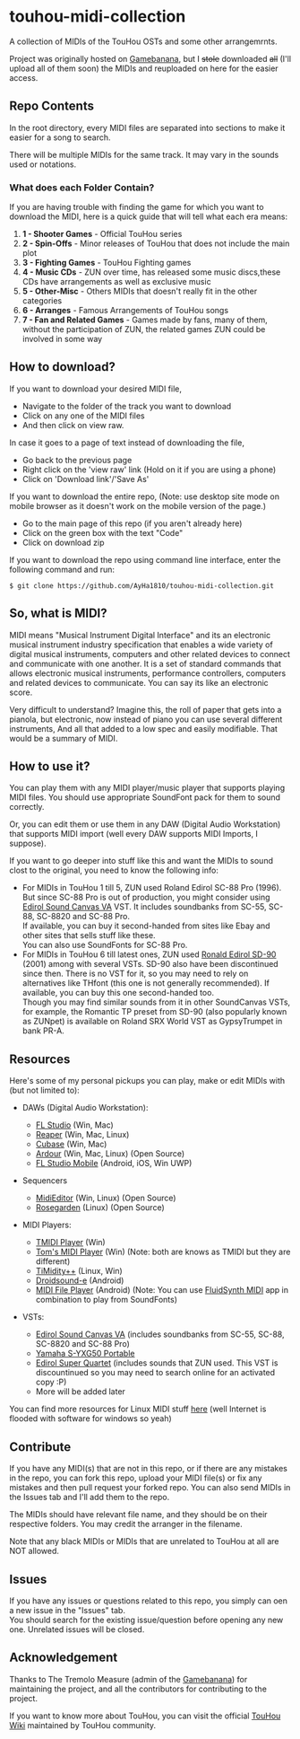 # touhou-midi-collection
A collection of MIDIs of the TouHou OSTs and some other arrangemrnts.

Project was originally hosted on [Gamebanana](https://gamebanana.com/projects/35179), but I ~~stole~~ downloaded ~~all~~ (I'll upload all of them soon) the MIDIs and reuploaded on here for the easier access.

## Repo Contents
In the root directory, every MIDI files are separated into sections to make it easier for a song to search.

There will be multiple MIDIs for the same track. It may vary in the sounds used or notations.

### What does each Folder Contain?
If you are having trouble with finding the game for which you want to download the MIDI, here is a quick guide that will tell what each era means:
  1. **1 - Shooter Games** - Official TouHou series
  2. **2 - Spin-Offs** - Minor releases of TouHou that does not include the main plot
  3. **3 - Fighting Games** - TouHou Fighting games
  4. **4 - Music CDs** - ZUN over time, has released some music discs,these CDs have arrangements as well as exclusive music
  5. **5 - Other-Misc** - Others MIDIs that doesn\'t really fit in the other categories
  6. **6 - Arranges** - Famous Arrangements of TouHou songs
  7. **7 - Fan and Related Games** - Games made by fans, many of them, without the participation of ZUN, the related games ZUN could be involved in some way

## How to download?
If you want to download your desired MIDI file,
  - Navigate to the folder of the track you want to download
  - Click on any one of the MIDI files
  - And then click on view raw.

In case it goes to a page of text instead of downloading the file,
  - Go back to the previous page
  - Right click on the 'view raw' link (Hold on it if you are using a phone)
  - Click on 'Download link'/'Save As'

If you want to download the entire repo, (Note: use desktop site mode on mobile browser as it doesn't work on the mobile version of the page.)
  - Go to the main page of this repo (if you aren't already here)
  - Click on the green box with the text "Code"
  - Click on download zip

If you want to download the repo using command line interface, enter the following command and run:
```
$ git clone https://github.com/AyHa1810/touhou-midi-collection.git
```

## So, what is MIDI?
MIDI means "Musical Instrument Digital Interface" and its an electronic musical instrument industry specification that enables a wide variety of digital musical instruments, computers and other related devices to connect and communicate with one another. It is a set of standard commands that allows electronic musical instruments, performance controllers, computers and related devices to communicate. You can say its like an electronic score.

Very difficult to understand? Imagine this, the roll of paper that gets into a pianola, but electronic, now instead of piano you can use several different instruments, And all that added to a low spec and easily modifiable. That would be a summary of MIDI.

## How to use it?
You can play them with any MIDI player/music player that supports playing MIDI files. You should use appropriate SoundFont pack for them to sound correctly.

Or, you can edit them or use them in any DAW (Digital Audio Workstation) that supports MIDI import (well every DAW supports MIDI Imports, I suppose).

If you want to go deeper into stuff like this and want the MIDIs to sound clost to the original, you need to know the following info:
  - For MIDIs in TouHou 1 till 5, ZUN used Roland Edirol SC-88 Pro (1996). But since SC-88 Pro is out of production, you might consider using [Edirol Sound Canvas VA](https://www.roland.com/us/products/rc_sound_canvas_va/) VST. It includes soundbanks from SC-55, SC-88, SC-8820 and SC-88 Pro. \
  If available, you can buy it second-handed from sites like Ebay and other sites that sells stuff like these. \
  You can also use SoundFonts for SC-88 Pro.
  - For MIDIs in TouHou 6 till latest ones, ZUN used [Ronald Edirol SD-90](https://www.roland.com/global/products/sd-90/) (2001) among with several VSTs. SD-90 also have been discontinued since then. There is no VST for it, so you may need to rely on alternatives like THfont (this one is not generally recommended). If available, you can buy this one second-handed too. \
  Though you may find similar sounds from it in other SoundCanvas VSTs, for example, the Romantic TP preset from SD-90 (also popularly known as ZUNpet) is available on Roland SRX World VST as GypsyTrumpet in bank PR-A.

## Resources
Here's some of my personal pickups you can play, make or edit MIDIs with (but not limited to):

- DAWs (Digital Audio Workstation):
  - [FL Studio](https://www.image-line.com/) (Win, Mac)
  - [Reaper](https://www.reaper.fm/) (Win, Mac, Linux)
  - [Cubase](https://www.steinberg.net/cubase/) (Win, Mac)
  - [Ardour](https://ardour.org/) (Win, Mac, Linux) (Open Source)
  - [FL Studio Mobile](https://www.image-line.com/fl-studio-mobile/) (Android, iOS, Win UWP)

- Sequencers
  - [MidiEditor](http://www.midieditor.org/) (Win, Linux) (Open Source)
  - [Rosegarden](http://www.rosegardenmusic.com/) (Linux) (Open Source)

- MIDI Players:
  - [TMIDI Player](https://blackmidi.fandom.com/wiki/Software:TMIDI_Player) (Win)
  - [Tom's MIDI Player](https://www.grandgent.com/tom/projects/tmidi/) (Win) (Note: both are knows as TMIDI but they are different)
  - [TiMidity++](http://timidity.sourceforge.net/) (Linux, Win)
  - [Droidsound-e](https://droidsound-e.web.app/) (Android)
  - [MIDI File Player](https://play.google.com/store/apps/details?id=net.volcanomobile.midifileplayer) (Android) (Note: You can use [FluidSynth MIDI](https://play.google.com/store/apps/details?id=net.volcanomobile.fluidsynthmidi) app in combination to play from SoundFonts)

- VSTs:
  - [Edirol Sound Canvas VA](https://www.roland.com/us/products/rc_sound_canvas_va/) (includes soundbanks from SC-55, SC-88, SC-8820 and SC-88 Pro)
  - [Yamaha S-YXG50 Portable](https://archive.org/details/yamaha_syxg50_vsti)
  - [Edirol Super Quartet](https://www.roland.com/global/products/hq_super_quartet/) (includes sounds that ZUN used. This VST is discountinued so you may need to search online for an activated copy :P)
  - More will be added later

You can find more resources for Linux MIDI stuff [here](http://linux-sound.org/midi.html) (well Internet is flooded with software for windows so yeah)

## Contribute
If you have any MIDI(s) that are not in this repo, or if there are any mistakes in the repo, you can fork this repo, upload your MIDI file(s) or fix any mistakes and then pull request your forked repo. You can also send MIDIs in the Issues tab and I'll add them to the repo.

The MIDIs should have relevant file name, and they should be on their respective folders. You may credit the arranger in the filename.

Note that any black MIDIs or MIDIs that are unrelated to TouHou at all are NOT allowed.

## Issues
If you have any issues or questions related to this repo, you simply can oen a new issue in the "Issues" tab. \
You should search for the existing issue/question before opening any new one. Unrelated issues will be closed.

## Acknowledgement 
Thanks to The Tremolo Measure (admin of the [Gamebanana](https://gamebanana.com/projects/35179)) for maintaining the project, and all the contributors for contributing to the project.

If you want to know more about TouHou, you can visit the official [TouHou Wiki](https://en.touhouwiki.net/wiki/Touhou_Wiki) maintained by TouHou community.
